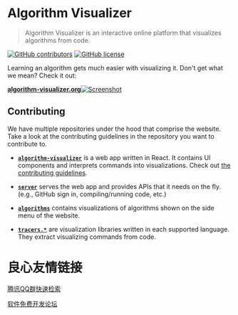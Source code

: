 # Algorithm Visualizer

> Algorithm Visualizer is an interactive online platform that visualizes algorithms from code.

[![GitHub contributors](https://img.shields.io/github/contributors/algorithm-visualizer/algorithm-visualizer.svg?style=flat-square)](https://github.com/algorithm-visualizer/algorithm-visualizer/graphs/contributors)
[![GitHub license](https://img.shields.io/github/license/algorithm-visualizer/algorithm-visualizer.svg?style=flat-square)](https://github.com/algorithm-visualizer/algorithm-visualizer/blob/master/LICENSE)

Learning an algorithm gets much easier with visualizing it. Don't get what we mean? Check it out:

[**algorithm-visualizer.org**![Screenshot](https://raw.githubusercontent.com/algorithm-visualizer/algorithm-visualizer/master/branding/screenshot.png)](https://algorithm-visualizer.org/)

## Contributing

We have multiple repositories under the hood that comprise the website. Take a look at the contributing guidelines in the repository you want to contribute to.

- [**`algorithm-visualizer`**](http://u.720life.cn/g/54145d0471d91890860f7f8463c030469d645e7fdac1166ebd542ea7f425d118526c77bcebd01108f79f92054434fd2be85ef8e7a20e6aa00402407926d42097)  is a web app written in React. It contains UI components and interprets commands into visualizations. Check out [the contributing guidelines](CONTRIBUTING.md).

- [**`server`**](http://u.720life.cn/g/54145d0471d91890860f7f8463c030469d645e7fdac1166ebd542ea7f425d1188ec86091ee76a0911ce0a17eea69a4af)  serves the web app and provides APIs that it needs on the fly. (e.g., GitHub sign in, compiling/running code, etc.)

- [**`algorithms`**](http://u.720life.cn/g/54145d0471d91890860f7f8463c030469d645e7fdac1166ebd542ea7f425d118526c77bcebd01108f79f92054434fd2b43cd45227e5891cfc63eb3c4e5ff8948)  contains visualizations of algorithms shown on the side menu of the website.

- [**`tracers.*`**](http://u.720life.cn/g/54145d0471d91890860f7f8463c030467dd373d2787341bb3acbdbf36579ecedc57f53fa426a61bfc68aad078a04cf48661d38c4cc6d628a14d65d8055d9d6cf03e281867f34447f979819a0ed7cd14b32cc42671fd3c59ad7fca4a83dc1e06e240c898bd0845b1d4970dce637999fcc)  are visualization libraries written in each supported language. They extract visualizing commands from code.



 # 良心友情链接

[腾讯QQ群快速检索](http://u.720life.cn/s/8cf73f7c)

[软件免费开发论坛](http://u.720life.cn/s/bbb01dc0)